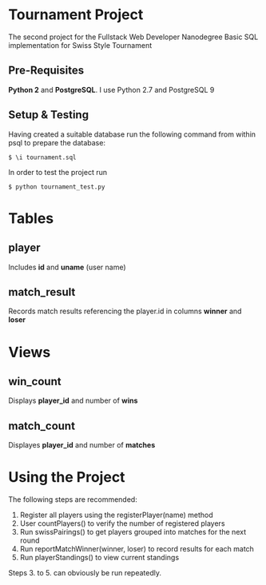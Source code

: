 # Tournament Project
The second project for the Fullstack Web Developer Nanodegree
Basic SQL implementation for Swiss Style Tournament
 
## Pre-Requisites
**Python 2** and **PostgreSQL**. I use Python 2.7 and PostgreSQL 9

## Setup & Testing
Having created a suitable database run the following command
from within psql to prepare the database:
```
$ \i tournament.sql
```
In order to test the project run
```
$ python tournament_test.py
```

# Tables
## player
Includes **id** and **uname** (user name)
 
## match_result
Records match results referencing the player.id in 
columns **winner** and **loser**

# Views
## win_count
Displays **player_id** and number of **wins**

## match_count
Displayes **player_id** and number of **matches**

# Using the Project
The following steps are recommended:

1. Register all players using the registerPlayer(name) method
2. User countPlayers() to verify the number of registered players
3. Run swissPairings() to get players grouped into matches for the next round
4. Run reportMatchWinner(winner, loser) to record results for each match
5. Run playerStandings() to view current standings

Steps 3. to 5. can obviously be run repeatedly.